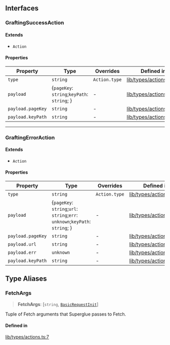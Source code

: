 ## Interfaces

<a id="graftingsuccessaction" name="graftingsuccessaction"></a>

### GraftingSuccessAction

#### Extends

- `Action`

#### Properties

| Property | Type | Overrides | Defined in |
| ------ | ------ | ------ | ------ |
| <a id="type" name="type"></a> `type` | `string` | `Action.type` | [lib/types/actions.ts:12](https://github.com/thoughtbot/superglue/blob/a9e7ccc5bb692a6252667269b22576a099431ece/superglue/lib/types/actions.ts#L12) |
| <a id="payload" name="payload"></a> `payload` | \{`pageKey`: `string`;`keyPath`: `string`; \} | - | [lib/types/actions.ts:13](https://github.com/thoughtbot/superglue/blob/a9e7ccc5bb692a6252667269b22576a099431ece/superglue/lib/types/actions.ts#L13) |
| <a id="pagekey" name="pagekey"></a> `payload.pageKey` | `string` | - | [lib/types/actions.ts:14](https://github.com/thoughtbot/superglue/blob/a9e7ccc5bb692a6252667269b22576a099431ece/superglue/lib/types/actions.ts#L14) |
| <a id="keypath" name="keypath"></a> `payload.keyPath` | `string` | - | [lib/types/actions.ts:15](https://github.com/thoughtbot/superglue/blob/a9e7ccc5bb692a6252667269b22576a099431ece/superglue/lib/types/actions.ts#L15) |

***

<a id="graftingerroraction" name="graftingerroraction"></a>

### GraftingErrorAction

#### Extends

- `Action`

#### Properties

| Property | Type | Overrides | Defined in |
| ------ | ------ | ------ | ------ |
| <a id="type-1" name="type-1"></a> `type` | `string` | `Action.type` | [lib/types/actions.ts:20](https://github.com/thoughtbot/superglue/blob/a9e7ccc5bb692a6252667269b22576a099431ece/superglue/lib/types/actions.ts#L20) |
| <a id="payload-1" name="payload-1"></a> `payload` | \{`pageKey`: `string`;`url`: `string`;`err`: `unknown`;`keyPath`: `string`; \} | - | [lib/types/actions.ts:21](https://github.com/thoughtbot/superglue/blob/a9e7ccc5bb692a6252667269b22576a099431ece/superglue/lib/types/actions.ts#L21) |
| <a id="pagekey-1" name="pagekey-1"></a> `payload.pageKey` | `string` | - | [lib/types/actions.ts:22](https://github.com/thoughtbot/superglue/blob/a9e7ccc5bb692a6252667269b22576a099431ece/superglue/lib/types/actions.ts#L22) |
| <a id="url" name="url"></a> `payload.url` | `string` | - | [lib/types/actions.ts:23](https://github.com/thoughtbot/superglue/blob/a9e7ccc5bb692a6252667269b22576a099431ece/superglue/lib/types/actions.ts#L23) |
| <a id="err" name="err"></a> `payload.err` | `unknown` | - | [lib/types/actions.ts:24](https://github.com/thoughtbot/superglue/blob/a9e7ccc5bb692a6252667269b22576a099431ece/superglue/lib/types/actions.ts#L24) |
| <a id="keypath-1" name="keypath-1"></a> `payload.keyPath` | `string` | - | [lib/types/actions.ts:25](https://github.com/thoughtbot/superglue/blob/a9e7ccc5bb692a6252667269b22576a099431ece/superglue/lib/types/actions.ts#L25) |

## Type Aliases

<a id="fetchargs" name="fetchargs"></a>

### FetchArgs

> **FetchArgs**: [`string`, [`BasicRequestInit`](types.md#basicrequestinit)]

Tuple of Fetch arguments that Superglue passes to Fetch.

#### Defined in

[lib/types/actions.ts:7](https://github.com/thoughtbot/superglue/blob/a9e7ccc5bb692a6252667269b22576a099431ece/superglue/lib/types/actions.ts#L7)
